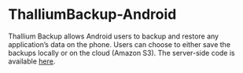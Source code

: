 ThalliumBackup-Android
======================

Thallium Backup allows Android users to backup and restore any application’s data on the phone. Users can choose to either save the backups locally or on the cloud (Amazon S3).
The server-side code is available [here](https://github.com/born2c0de/ThalliumBackup-Cloud).